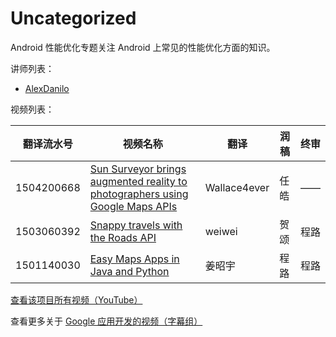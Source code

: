 # Uncategorized

Android 性能优化专题关注 Android 上常见的性能优化方面的知识。

讲师列表：

*   [AlexDanilo](https://plus.google.com/+AlexDanilo)
 
视频列表：

| 翻译流水号 | 视频名称 | 翻译 | 润稿 | 终审 |
| -- | -- | -- | -- | -- |
| 1504200668 | [Sun Surveyor brings augmented reality to photographers using Google Maps APIs](http://pub.gfansub.com/GoogleApps/999-Uncategorized/1504200668-sun-surveyor-brings-augmented-reality-to-photographers-using-google-maps-apis.html)  | Wallace4ever | 任皓 | —— |
| 1503060392 | [Snappy travels with the Roads API](http://pub.gfansub.com/GoogleApps/999-Uncategorized/1503060392-snappy-travels-with-the-roads-api.html)  | weiwei | 贺颂 | 程路 |
| 1501140030 | [Easy Maps Apps in Java and Python](http://pub.gfansub.com/GoogleApps/999-Uncategorized/1501140030-easy-maps-apps-in-java-and-python.html)  | 姜昭宇 | 程路 | 程路 |


[查看该项目所有视频（YouTube）](https://)

查看更多关于 [Google 应用开发的视频（字幕组）](http://pub.gfansub.com/GoogleApps/index.html)




